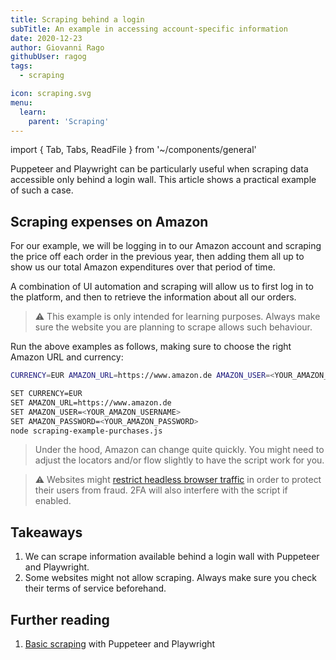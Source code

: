 ```yaml
---
title: Scraping behind a login
subTitle: An example in accessing account-specific information
date: 2020-12-23
author: Giovanni Rago
githubUser: ragog
tags:
  - scraping

icon: scraping.svg
menu:
  learn:
    parent: 'Scraping'
---
```


import { Tab, Tabs, ReadFile } from '~/components/general'

Puppeteer and Playwright can be particularly useful when scraping data accessible only behind a login wall. This article shows a practical example of such a case.

<!-- more -->

## Scraping expenses on Amazon

For our example, we will be logging in to our Amazon account and scraping the price off each order in the previous year, then adding them all up to show us our total Amazon expenditures over that period of time.

A combination of UI automation and scraping will allow us to first log in to the platform, and then to retrieve the information about all our orders.

<Tabs>
<Tab title="Puppeteer">

<ReadFile filename="samples/puppeteer/scraping-example-purchases.js" />

</Tab>
<Tab title="Playwright">

<ReadFile filename="samples/playwright/scraping-example-purchases.js" />

</Tab>
</Tabs>

> ⚠️ This example is only intended for learning purposes. Always make sure the website you are planning to scrape allows such behaviour.

Run the above examples as follows, making sure to choose the right Amazon URL and currency:

<Tabs>
<Tab title="MacOS">

```sh
CURRENCY=EUR AMAZON_URL=https://www.amazon.de AMAZON_USER=<YOUR_AMAZON_USERNAME> AMAZON_PASSWORD=<YOUR_AMAZON_PASSWORD> node scraping-example-purchases.js
```

</Tab>
<Tab title="Windows">

```sh
SET CURRENCY=EUR
SET AMAZON_URL=https://www.amazon.de
SET AMAZON_USER=<YOUR_AMAZON_USERNAME>
SET AMAZON_PASSWORD=<YOUR_AMAZON_PASSWORD>
node scraping-example-purchases.js
```

</Tab>
</Tabs>

> Under the hood, Amazon can change quite quickly. You might need to adjust the locators and/or flow slightly to have the script work for you.

> ⚠️ Websites might [restrict headless browser traffic](/learn/headless/challenging-flows/) in order to protect their users from fraud. 2FA will also interfere with the script if enabled.

## Takeaways

1. We can scrape information available behind a login wall with Puppeteer and Playwright.
2. Some websites might not allow scraping. Always make sure you check their terms of service beforehand.

## Further reading

1. [Basic scraping](/learn/headless/basics-scraping/) with Puppeteer and Playwright
